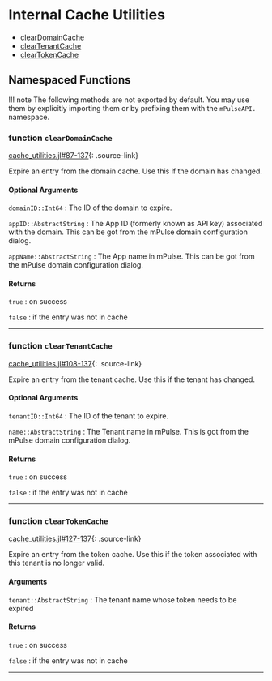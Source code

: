 # Internal Cache Utilities


* [clearDomainCache](cache_utilities.md#function-cleardomaincache)
* [clearTenantCache](cache_utilities.md#function-cleartenantcache)
* [clearTokenCache](cache_utilities.md#function-cleartokencache)
## Namespaced Functions
 
!!! note
    The following methods are not exported by default. You may use them by explicitly
    importing them or by prefixing them with the `mPulseAPI.` namespace.


### function `clearDomainCache`
[cache_utilities.jl#87-137](https://github.com/SOASTA/mPulseAPI.jl/tree/master/src/cache_utilities.jl#L87-L137){: .source-link}

Expire an entry from the domain cache.  Use this if the domain has changed.

#### Optional Arguments
`domainID::Int64`
:    The ID of the domain to expire.

`appID::AbstractString`
:    The App ID (formerly known as API key) associated with the domain.  This can be got from the mPulse domain configuration dialog.

`appName::AbstractString`
:    The App name in mPulse.  This can be got from the mPulse domain configuration dialog.


#### Returns
`true`
:    on success

`false`
:    if the entry was not in cache


---

### function `clearTenantCache`
[cache_utilities.jl#108-137](https://github.com/SOASTA/mPulseAPI.jl/tree/master/src/cache_utilities.jl#L108-L137){: .source-link}

Expire an entry from the tenant cache.  Use this if the tenant has changed.

#### Optional Arguments
`tenantID::Int64`
:    The ID of the tenant to expire.

`name::AbstractString`
:    The Tenant name in mPulse.  This is got from the mPulse domain configuration dialog.


#### Returns
`true`
:    on success

`false`
:    if the entry was not in cache


---

### function `clearTokenCache`
[cache_utilities.jl#127-137](https://github.com/SOASTA/mPulseAPI.jl/tree/master/src/cache_utilities.jl#L127-L137){: .source-link}

Expire an entry from the token cache.  Use this if the token associated with this tenant is no longer valid.

#### Arguments
`tenant::AbstractString`
:    The tenant name whose token needs to be expired


#### Returns
`true`
:    on success

`false`
:    if the entry was not in cache


---

